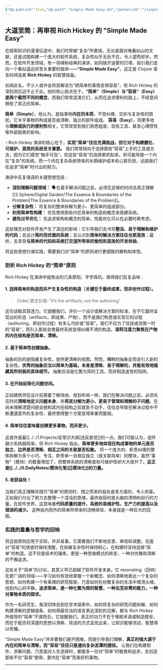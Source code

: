 ```yaml
---
{"dg-publish":true,"dg-path":"Simple Made Easy.md","permalink":"/simple-made-easy/","created":"2025-04-20T11:45:00.000Z","updated":"2025-04-20 11:46"}
---
```



## 大道至简：再审视 Rich Hickey 的 "Simple Made Easy"

在探索知识的漫漫征途中，我们时常被“复杂”所裹挟。无论是面对堆叠如山的文献，还是试图构建一个庞大的软件系统，复杂性似乎无处不在，令人望而却步。然而，在软件开发领域，有一场堪称经典的演讲，如同拨开迷雾的灯塔，指引我们走向一个看似遥远却至关重要的彼岸——**“Simple Made Easy”**。这正是 Clojure 语言的缔造者 **Rich Hickey** 的智慧结晶。

初闻此名，不少人或许会将其解读为“把简单的事情变得容易”，但 Rich Hickey 的深刻洞见远不止于此。他的核心观点在于，**“简单”（Simple）与“容易”（Easy）是两个截然不同的概念**，而我们常常混淆它们，从而在追求便利的路上，不经意间牺牲了真正的简单。

**简单（Simple）**，他认为，是指事物**内在的本质**，不受纠缠、交织与复杂性的困扰。它关乎事物的构成是否由清晰、独立的部件组成。
**容易（Easy）**，则更多地与**理解或执行的便利性**相关，它常常受到我们熟悉程度、现有工具、甚至心理惯性等外部因素的影响。

✨Rich Hickey 演讲的核心在于，**实现“简单”往往充满挑战，但它对于构建健壮、可维护、高效的系统至关重要。** 我们常常倾向于选择那些“容易”上手的工具或方法，因为它们感觉“触手可及”，但这些“容易”的选择累积起来，却可能导致一个内在“复杂”的系统。而一个内在复杂系统带来的长期维护成本和心智负担，远超我们在追求“简单”时付出的努力。

演讲中反复强调的关键思想包括：

- **深刻理解问题领域：** 🗣️在着手解决问题之前，必须花足够的时间去真正理解[[2.Sphere/Digital Garden/The Essence & Boundaries of the Problem\|The Essence & Boundaries of the Problem]]。
- **分解复杂性：** 将复杂的整体拆解为更小、更简单的组成部分。
- **利用简单性构建：** 优先使用那些内在简单的构造和概念来搭建系统。
- **避免过早优化：** 先追求架构和概念的简单，性能优化可以在必要时再考虑。

这些理念对软件开发产生了深远的影响：它引导我们去书写**整洁、易于理解和维护的代码**；去设计**简约而优雅的系统**；去认识到**简单的解决方案往往也更高效**；最终，去享受**与简单的代码和系统打交道所带来的愉悦和高效的开发体验**。

将这些思想付诸实践，需要我们对“简单”的原则进行更细致的解构和体悟。

### 剖析 Rich Hickey 的“简单”原则

Rich Hickey 在演讲中提炼出的几条原则，字字珠玑，值得我们反复品味：

#### 1. 选择简单的构造而非产生复杂性的构造（关键在于最终成果，而非创作过程）。

> [!cite]
> 原文引用: "it’s the artifacts, not the authoring"

这句话极具穿透力。它提醒我们，评价一个设计或解决方案的标准，在于它最终呈现出的形态（artifacts，即成果、产物），而不是我们构思或实现它的过程（authoring，即创作过程）有多么巧妙或“容易”。我们不应为了炫技或贪图一时的“容易”，而引入那些会使最终系统变得纠缠不清的构造。**请将注意力聚焦在产物的内在结构是否简单、清晰。**

#### 2. 基于简单性创建抽象。

抽象的目的是隐藏复杂性，提供更清晰的视图。然而，糟糕的抽象反而会引入新的复杂性。**优秀的抽象应当以简单为基础，本身是清晰、易于理解的，并能有效地隐藏其所封装的具体细节。** 抽象应该是化繁为简的工具，而非制造迷宫的陷阱。

#### 3. 在开始前简化问题空间。

正如建筑师在设计前需要了解场地、规划布局一样，我们在解决问题之前，必须先花时间**清晰地定义问题本身**，并**将其分解为更小、更易于管理和理解的子问题**。在尚未理解清楚问题全貌和其内在结构之前就急于动手，往往会导致在解决过程中不断遭遇意外的复杂性，最终使得整个方案变得笨重而脆弱。

#### 4. 简单往往意味着创建更多事物，而非更少。

这或许是最[[../../1.Projects/反常识大纲\|违反直觉]]的一点。我们可能认为，组件越少系统越简单。但 Rich Hickey 指出，**简单更多地体现在构成事物的单元是否独立、边界是否清晰、相互之间的关联是否松散。** 将一个庞大的、职责纠缠的整体拆解为多个小巧、专注、职责单一且相互独立（或关联简单）的模块，虽然“事物”（模块）的数量增加了，但整体系统的清晰度和可维护性却大大提升了。**这正是[[../../0.DailyNotes/模块化笔记\|模块化]]的力量。**

#### 5. 收获益处！

当我们真正理解并践行“简单”的原则时，随之而来的益处是多方面的，令人欣喜。正如我们付出了努力去整理一个混沌的思绪，最终收获的是头脑的清明和前行的力量。在软件世界，这意味着**代码质量的提升、系统的易维护性、生产力的提高以及错误的减少。** 这种由内而外的简单所带来的流畅体验，本身就是一种巨大的回报。

### 实践的重量与哲学的回响

将这些原则应用于实际，并非易事。它需要我们不断地反思、审视和调整。在面对“容易”的诱惑时保持清醒，在拆解复杂性时保持耐心，在构建时坚持选择“简单”的构造。这不仅是技术的锤炼，更是一种思维模式的转变，一种对优雅和清晰的不懈追求。

这些关于“简单”的讨论，其意义早已超越了软件开发本身。它 resonating（回响）在更广阔的领域——学习如何有效地掌握一个新概念、如何清晰地表达一个复杂的思想、如何构建一个有条理的研究框架，乃至如何在纷繁复杂的生活中理清头绪，找到内心的平静。**追求简单，是一种化繁为简的智慧，一种去芜存菁的能力，一种对事物本质的探求。**

作为一名研究生，我深切体会到在学术探索中，如何将复杂的研究问题拆解、如何构建清晰的逻辑链条、如何用最恰当的语言表达深刻的见解，都与 Rich Hickey 所倡导的“简单”不谋而合。它提醒我们，真正的功力不在于堆砌术语或制造壁垒，而在于能否将深邃的思想以清晰、简洁的方式呈现出来，让知识能够流动，智慧得以传播。

“Simple Made Easy”并非要我们避开困难，而是引导我们理解，**真正的强大源于内在的简单与清晰，而“容易”往往只是通向复杂泥潭的捷径。** 让我们在构建软件、求解问题、乃至面对人生选择时，都能多一份对“简单”的敬畏和追求，去创造那些不仅“容易”使用，更内在“简单”而美好的事物。

---
